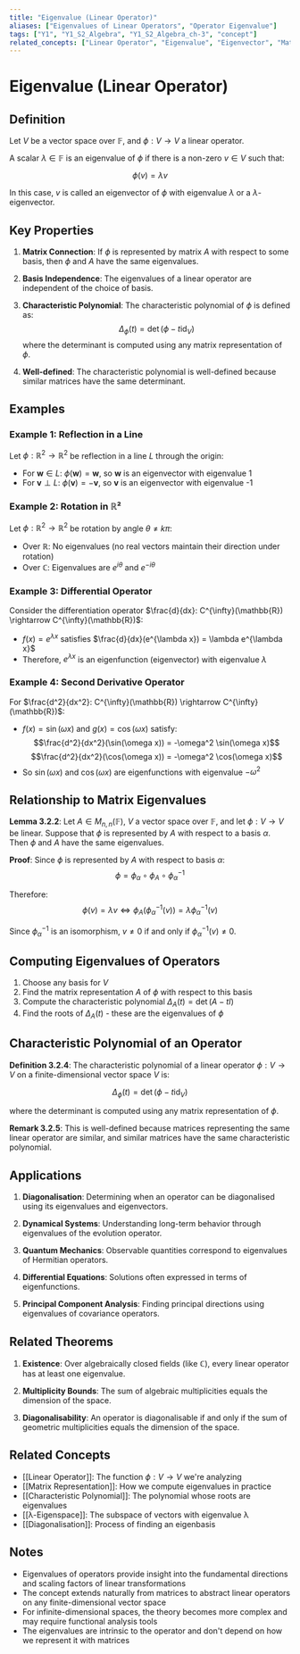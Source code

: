 ```yaml
---
title: "Eigenvalue (Linear Operator)"
aliases: ["Eigenvalues of Linear Operators", "Operator Eigenvalue"]
tags: ["Y1", "Y1_S2_Algebra", "Y1_S2_Algebra_ch-3", "concept"]
related_concepts: ["Linear Operator", "Eigenvalue", "Eigenvector", "Matrix Representation", "Characteristic Polynomial"]
---
```


# Eigenvalue (Linear Operator)

## Definition
Let $V$ be a vector space over $\mathbb{F}$, and $\phi: V \rightarrow V$ a linear operator.

A scalar $\lambda \in \mathbb{F}$ is an eigenvalue of $\phi$ if there is a non-zero $v \in V$ such that:

$$\phi(v) = \lambda v$$

In this case, $v$ is called an eigenvector of $\phi$ with eigenvalue $\lambda$ or a $\lambda$-eigenvector.

## Key Properties
1. **Matrix Connection**: If $\phi$ is represented by matrix $A$ with respect to some basis, then $\phi$ and $A$ have the same eigenvalues.

2. **Basis Independence**: The eigenvalues of a linear operator are independent of the choice of basis.

3. **Characteristic Polynomial**: The characteristic polynomial of $\phi$ is defined as:
   $$\Delta_\phi(t) = \det(\phi - t \text{id}_V)$$
   where the determinant is computed using any matrix representation of $\phi$.

4. **Well-defined**: The characteristic polynomial is well-defined because similar matrices have the same determinant.

## Examples
### Example 1: Reflection in a Line
Let $\phi: \mathbb{R}^2 \rightarrow \mathbb{R}^2$ be reflection in a line $L$ through the origin:
- For $\mathbf{w} \in L$: $\phi(\mathbf{w}) = \mathbf{w}$, so $\mathbf{w}$ is an eigenvector with eigenvalue 1
- For $\mathbf{v} \perp L$: $\phi(\mathbf{v}) = -\mathbf{v}$, so $\mathbf{v}$ is an eigenvector with eigenvalue -1

### Example 2: Rotation in ℝ²
Let $\phi: \mathbb{R}^2 \rightarrow \mathbb{R}^2$ be rotation by angle $\theta \neq k\pi$:
- Over $\mathbb{R}$: No eigenvalues (no real vectors maintain their direction under rotation)
- Over $\mathbb{C}$: Eigenvalues are $e^{i\theta}$ and $e^{-i\theta}$

### Example 3: Differential Operator
Consider the differentiation operator $\frac{d}{dx}: C^{\infty}(\mathbb{R}) \rightarrow C^{\infty}(\mathbb{R})$:
- $f(x) = e^{\lambda x}$ satisfies $\frac{d}{dx}(e^{\lambda x}) = \lambda e^{\lambda x}$
- Therefore, $e^{\lambda x}$ is an eigenfunction (eigenvector) with eigenvalue $\lambda$

### Example 4: Second Derivative Operator
For $\frac{d^2}{dx^2}: C^{\infty}(\mathbb{R}) \rightarrow C^{\infty}(\mathbb{R})$:
- $f(x) = \sin(\omega x)$ and $g(x) = \cos(\omega x)$ satisfy:
  $$\frac{d^2}{dx^2}(\sin(\omega x)) = -\omega^2 \sin(\omega x)$$
  $$\frac{d^2}{dx^2}(\cos(\omega x)) = -\omega^2 \cos(\omega x)$$
- So $\sin(\omega x)$ and $\cos(\omega x)$ are eigenfunctions with eigenvalue $-\omega^2$

## Relationship to Matrix Eigenvalues
**Lemma 3.2.2**: Let $A \in M_{n,n}(\mathbb{F})$, $V$ a vector space over $\mathbb{F}$, and let $\phi: V \rightarrow V$ be linear. Suppose that $\phi$ is represented by $A$ with respect to a basis $\alpha$. Then $\phi$ and $A$ have the same eigenvalues.

**Proof**: Since $\phi$ is represented by $A$ with respect to basis $\alpha$:
$$\phi = \phi_\alpha \circ \phi_A \circ \phi_\alpha^{-1}$$

Therefore:
$$\phi(v) = \lambda v \Leftrightarrow \phi_A(\phi_\alpha^{-1}(v)) = \lambda \phi_\alpha^{-1}(v)$$

Since $\phi_\alpha^{-1}$ is an isomorphism, $v \neq 0$ if and only if $\phi_\alpha^{-1}(v) \neq 0$.

## Computing Eigenvalues of Operators
1. Choose any basis for $V$
2. Find the matrix representation $A$ of $\phi$ with respect to this basis
3. Compute the characteristic polynomial $\Delta_A(t) = \det(A - tI)$
4. Find the roots of $\Delta_A(t)$ - these are the eigenvalues of $\phi$

## Characteristic Polynomial of an Operator
**Definition 3.2.4**: The characteristic polynomial of a linear operator $\phi: V \rightarrow V$ on a finite-dimensional vector space $V$ is:

$$\Delta_\phi(t) = \det(\phi - t \text{id}_V)$$

where the determinant is computed using any matrix representation of $\phi$.

**Remark 3.2.5**: This is well-defined because matrices representing the same linear operator are similar, and similar matrices have the same characteristic polynomial.

## Applications
1. **Diagonalisation**: Determining when an operator can be diagonalised using its eigenvalues and eigenvectors.

2. **Dynamical Systems**: Understanding long-term behavior through eigenvalues of the evolution operator.

3. **Quantum Mechanics**: Observable quantities correspond to eigenvalues of Hermitian operators.

4. **Differential Equations**: Solutions often expressed in terms of eigenfunctions.

5. **Principal Component Analysis**: Finding principal directions using eigenvalues of covariance operators.

## Related Theorems
1. **Existence**: Over algebraically closed fields (like $\mathbb{C}$), every linear operator has at least one eigenvalue.

2. **Multiplicity Bounds**: The sum of algebraic multiplicities equals the dimension of the space.

3. **Diagonalisability**: An operator is diagonalisable if and only if the sum of geometric multiplicities equals the dimension of the space.

## Related Concepts
- [[Linear Operator]]: The function $\phi: V \rightarrow V$ we're analyzing
- [[Matrix Representation]]: How we compute eigenvalues in practice
- [[Characteristic Polynomial]]: The polynomial whose roots are eigenvalues
- [[λ-Eigenspace]]: The subspace of vectors with eigenvalue λ
- [[Diagonalisation]]: Process of finding an eigenbasis

## Notes
- Eigenvalues of operators provide insight into the fundamental directions and scaling factors of linear transformations
- The concept extends naturally from matrices to abstract linear operators on any finite-dimensional vector space
- For infinite-dimensional spaces, the theory becomes more complex and may require functional analysis tools
- The eigenvalues are intrinsic to the operator and don't depend on how we represent it with matrices
